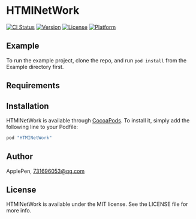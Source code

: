 # HTMINetWork

[![CI Status](http://img.shields.io/travis/ApplePen/HTMINetWork.svg?style=flat)](https://travis-ci.org/ApplePen/HTMINetWork)
[![Version](https://img.shields.io/cocoapods/v/HTMINetWork.svg?style=flat)](http://cocoapods.org/pods/HTMINetWork)
[![License](https://img.shields.io/cocoapods/l/HTMINetWork.svg?style=flat)](http://cocoapods.org/pods/HTMINetWork)
[![Platform](https://img.shields.io/cocoapods/p/HTMINetWork.svg?style=flat)](http://cocoapods.org/pods/HTMINetWork)

## Example

To run the example project, clone the repo, and run `pod install` from the Example directory first.

## Requirements

## Installation

HTMINetWork is available through [CocoaPods](http://cocoapods.org). To install
it, simply add the following line to your Podfile:

```ruby
pod "HTMINetWork"
```

## Author

ApplePen, 731696053@qq.com

## License

HTMINetWork is available under the MIT license. See the LICENSE file for more info.
